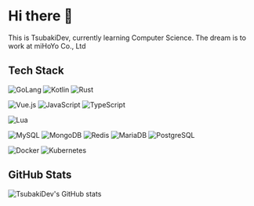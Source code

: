 # Hi there 👋
This is TsubakiDev, currently learning Computer Science.
The dream is to work at miHoYo Co., Ltd

## Tech Stack
![GoLang](https://img.shields.io/badge/golang-gray?style=for-the-badge&logo=go&logoColor=%2300ADD8)
![Kotlin](https://img.shields.io/badge/Kotlin-gray?style=for-the-badge&logo=kotlin)
![Rust](https://img.shields.io/badge/rust-gray?style=for-the-badge&logo=rust)

![Vue.js](https://img.shields.io/badge/vue.js-gray?style=for-the-badge&logo=vuedotjs)
![JavaScript](https://img.shields.io/badge/javascript-gray?style=for-the-badge&logo=javascript)
![TypeScript](https://img.shields.io/badge/typescript-gray?style=for-the-badge&logo=typescript)

![Lua](https://img.shields.io/badge/lua-gray?style=for-the-badge&logo=lua)

![MySQL](https://img.shields.io/badge/mysql-gray?style=for-the-badge&logo=mysql)
![MongoDB](https://img.shields.io/badge/mongodb-gray?style=for-the-badge&logo=mongodb)
![Redis](https://img.shields.io/badge/redis-gray?style=for-the-badge&logo=redis)
![MariaDB](https://img.shields.io/badge/mariadb-gray?style=for-the-badge&logo=mariadb)
![PostgreSQL](https://img.shields.io/badge/postgresql-gray?style=for-the-badge&logo=postgresql)

![Docker](https://img.shields.io/badge/docker-gray?style=for-the-badge&logo=docker)
![Kubernetes](https://img.shields.io/badge/kubernetes-gray?style=for-the-badge&logo=kubernetes)

## GitHub Stats
![TsubakiDev's GitHub stats](https://github-readme-stats.vercel.app/api?username=TsubakiDev)
